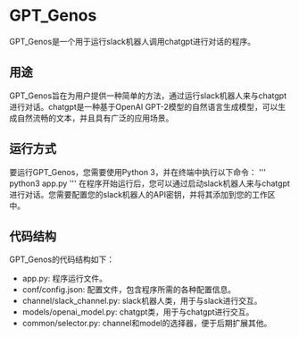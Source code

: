 # GPT_Genos
GPT_Genos是一个用于运行slack机器人调用chatgpt进行对话的程序。
## 用途
GPT_Genos旨在为用户提供一种简单的方法，通过运行slack机器人来与chatgpt进行对话。chatgpt是一种基于OpenAI GPT-2模型的自然语言生成模型，可以生成自然流畅的文本，并且具有广泛的应用场景。
## 运行方式
要运行GPT_Genos，您需要使用Python 3，并在终端中执行以下命令：
'''
python3 app.py
'''
在程序开始运行后，您可以通过启动slack机器人来与chatgpt进行对话。您需要配置您的slack机器人的API密钥，并将其添加到您的工作区中。
## 代码结构
GPT_Genos的代码结构如下：
- app.py: 程序运行文件。
- conf/config.json: 配置文件，包含程序所需的各种配置信息。
- channel/slack_channel.py: slack机器人类，用于与slack进行交互。
- models/openai_model.py: chatgpt类，用于与chatgpt进行交互。
- common/selector.py: channel和model的选择器，便于后期扩展其他。
